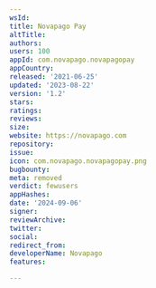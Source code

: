 ```yaml
---
wsId: 
title: Novapago Pay
altTitle: 
authors: 
users: 100
appId: com.novapago.novapagopay
appCountry: 
released: '2021-06-25'
updated: '2023-08-22'
version: '1.2'
stars: 
ratings: 
reviews: 
size: 
website: https://novapago.com
repository: 
issue: 
icon: com.novapago.novapagopay.png
bugbounty: 
meta: removed
verdict: fewusers
appHashes: 
date: '2024-09-06'
signer: 
reviewArchive: 
twitter: 
social: 
redirect_from: 
developerName: Novapago
features: 

---
```


